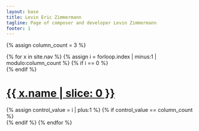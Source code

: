 ```yaml
---
layout: base
title: Levin Eric Zimmermann
tagline: Page of composer and developer Levin Zimmermann
footer: 1
---
```


{% assign column_count = 3 %}

<div class="container">
{% for x in site.nav %}
  {% assign i = forloop.index | minus:1 | modulo:column_count %}
  {% if i == 0 %}
    <div class="row index-row">
  {% endif %}
    <div class="col">
        <h1><a class="fill-div" href="{{ x.link }}">{{ x.name | slice: 0 }}</a></h1>
    </div>
  {% assign control_value = i | plus:1 %}
  {% if control_value == column_count %}
    </div>
  {% endif %}
{% endfor %}
</div>

<h1 style="visibility: hidden;">Levin Eric Zimmermann</h1>
